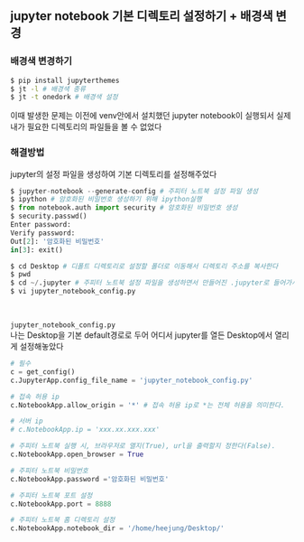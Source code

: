 ## jupyter notebook 기본 디렉토리 설정하기 + 배경색 변경

### 배경색 변경하기
```bash
$ pip install jupyterthemes
$ jt -l # 배경색 종류
$ jt -t onedork # 배경색 설정
```

이때 발생한 문제는 이전에 venv안에서 설치했던 jupyter notebook이 실행되서 실제 내가 필요한 디렉토리의 파일들을 볼 수 없었다

### 해결방법
jupyter의 설정 파일을 생성하여 기본 디렉토리를 설정해주었다
```python
$ jupyter-notebook --generate-config # 주피터 노트북 설정 파일 생성
$ ipython # 암호화된 비밀번호 생성하기 위해 ipython실행
$ from notebook.auth import security # 암호화된 비밀번호 생성
$ security.passwd()
Enter password:
Verify password:
Out[2]: '암호화된 비밀번호'
in[3]: exit()

$ cd Desktop # 디폴트 디렉토리로 설정할 폴더로 이동해서 디렉토리 주소를 복사한다
$ pwd 
$ cd ~/.jupyter # 주피터 노트북 설정 파일을 생성하면서 만들어진 .jupyter로 들어가서 설정파일을 수정한다
$ vi jupyter_notebook_config.py
```

<br>

```jupyter_notebook_config.py```    
나는 Desktop을 기본 default경로로 두어 어디서 jupyter를 열든 Desktop에서 열리게 설정해놓았다   
```python
# 필수
c = get_config()
c.JupyterApp.config_file_name = 'jupyter_notebook_config.py'

# 접속 허용 ip
c.NotebookApp.allow_origin = '*' # 접속 허용 ip로 *는 전체 허용을 의미한다.

# 서버 ip
# c.NotebookApp.ip = 'xxx.xx.xxx.xxx'

# 주피터 노트북 실행 시, 브라우저로 열지(True), url을 출력할지 정한다(False).
c.NotebookApp.open_browser = True

# 주피터 노트북 비밀번호
c.NotebookApp.password ='암호화된 비밀번호'

# 주피터 노트북 포트 설정
c.NotebookApp.port = 8888

# 주피터 노트북 홈 디렉토리 설정
c.NotebookApp.notebook_dir = '/home/heejung/Desktop/'
```
